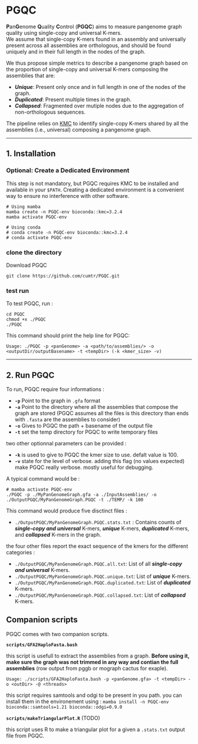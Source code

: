 # PGQC

**P**an**G**enome **Q**uality **C**ontrol (**PGQC**) aims to measure pangenome graph quality using single-copy and universal K-mers.  
We assume that single-copy K-mers found in an assembly and universally present across all assemblies are orthologous, and should be found uniquely and in their full length in the nodes of the graph.

We thus propose simple metrics to describe a pangenome graph based on the proportion of single-copy and universal K-mers composing the assemblies that are:
- _**Unique**_: Present only once and in full length in one of the nodes of the graph.
- _**Duplicated**_: Present multiple times in the graph.
- _**Collapsed**_: Fragmented over mutiple nodes due to the aggregation of non-orthologous sequences.

The pipeline relies on [KMC](https://github.com/refresh-bio/KMC) to identify single-copy K-mers shared by all the assemblies (i.e., universal) composing a pangenome graph.

---

## 1. Installation

### Optional: Create a Dedicated Environment

This step is not mandatory, but PGQC requires KMC to be installed and available in your `$PATH`. Creating a dedicated environment is a convenient way to ensure no interference with other software.

```
# Using mamba 
mamba create -n PGQC-env bioconda::kmc=3.2.4
mamba activate PGQC-env

# Using conda
# conda create -n PGQC-env bioconda::kmc=3.2.4
# conda activate PGQC-env
```
### clone the directory

Download PGQC

```
git clone https://github.com/cumtr/PGQC.git
```

### test run

To test PGQC, run :

```
cd PGQC
chmod +x ./PGQC
./PGQC
```

This command should print the help line for PGQC:

`Usage: ./PGQC -p <panGenome> -a <path/to/assemblies/> -o <outputDir/outputBasename> -t <tempDir> (-k <kmer_size> -v)`

---

## 2. Run PGQC

To run, PGQC require four informations :
- **`-p`** Point to the graph in `.gfa` format
- **`-a`** Point to the directory where all the assemblies that compose the graph are stored (PGQC assumes all the files is this directory than ends with `.fasta` are the assemblies to consider)
- **`-o`** Gives to PGQC the path + basename of the output file
- **`-t`** set the temp directory for PGQC to write temporary files

two other optionnal parameters can be provided : 
- **`-k`** is used to give to PGQC the kmer size to use. defalt value is 100.
- **`-v`** state for the level of verbose. adding this flag (no values expected) make PGQC really verbose. mostly useful for debugging.

A typical command would be :
```
# mamba activate PGQC-env
./PGQC -p ./MyPanGenomeGraph.gfa -a ./InputAssemblies/ -o ./OutputPGQC/MyPanGenomeGraph.PGQC -t ./TEMP/ -k 100
```
This command would produce five disctinct files :

- `./OutputPGQC/MyPanGenomeGraph.PGQC.stats.txt` : Contains counts of _**single-copy and universal**_ K-mers, _**unique**_ K-mers, _**duplicated**_ K-mers, and _**collapsed**_ K-mers in the graph.

the four other files report the exact sequence of the kmers for the different categories :

- `./OutputPGQC/MyPanGenomeGraph.PGQC.all.txt`: List of all _**single-copy and universal**_ K-mers.
- `./OutputPGQC/MyPanGenomeGraph.PGQC.unique.txt`: List of _**unique**_ K-mers.
- `./OutputPGQC/MyPanGenomeGraph.PGQC.duplicated.txt`: List of _**duplicated**_ K-mers.
- `./OutputPGQC/MyPanGenomeGraph.PGQC.collapsed.txt`: List of _**collapsed**_ K-mers.


## Companion scripts

PGQC comes with two companion scripts.

**`scripts/GFA2HaploFasta.bash`**

this script is usefull to extract the assemblies from a graph. **Before using it, make sure the graph was not trimmed in any way and contian the full assemblies** (row output from pggb or mograph cactus for exaple).

`Usage: ./scripts/GFA2HaploFasta.bash -p <panGenome.gfa> -t <tempDir> -o <outDir> -@ <threads>`

this script requires samtools and odgi to be present in you path. you can install them in the environement using : 
`mamba install -n PGQC-env bioconda::samtools=1.21 bioconda::odgi=0.9.0`

**`scripts/makeTriangularPlot.R`** (TODO)

this script uses R to make a triangular plot for a given a `.stats.txt` output file from PGQC.


